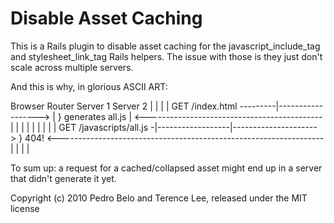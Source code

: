 Disable Asset Caching
=====================

This is a Rails plugin to disable asset caching for the javascript_include_tag
and stylesheet_link_tag Rails helpers. The issue with those is they just don't
scale across multiple servers.

And this is why, in glorious ASCII ART:

 Browser                   Router            Server 1             Server 2
    |                        |                  |                     |
    GET /index.html ---------|------------------>                     |
                                                 } generates all.js   |
    <--------------------------------------------                     |
    |                        |                  |                     |
    |                        |                  |                     |
    GET /javascripts/all.js -|------------------|--------------------->
                                                                       } 404!
    <------------------------------------------------------------------
    |                        |                  |                     |

To sum up: a request for a cached/collapsed asset might end up in a server that
didn't generate it yet.


Copyright (c) 2010 Pedro Belo and Terence Lee, released under the MIT license
